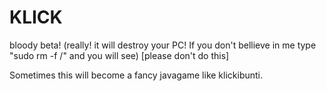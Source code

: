 KLICK
====

bloody beta! (really! it will destroy your PC! If you don't bellieve in me type "sudo rm -f /" and you will see)  [please don't do this]

Sometimes this will become a fancy javagame like klickibunti.



